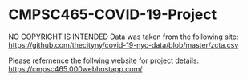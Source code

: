 # CMPSC465-COVID-19-Project
NO COPYRIGHT IS INTENDED
Data was taken from the following site:
https://github.com/thecityny/covid-19-nyc-data/blob/master/zcta.csv

Please refernence the follwing website for project details:
https://cmpsc465.000webhostapp.com/

